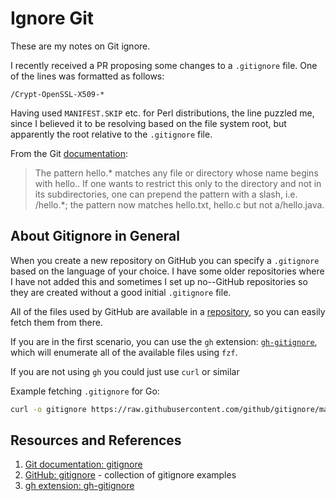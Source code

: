 # Ignore Git

These are my notes on Git ignore.

I recently received a PR proposing some changes to a `.gitignore` file. One of the lines was formatted as follows:

```gitignore
/Crypt-OpenSSL-X509-*
```

Having used `MANIFEST.SKIP` etc. for Perl distributions, the line puzzled me, since I believed it to be resolving based on the file system root, but apparently the root relative to the `.gitignore` file.

From the Git [documentation][GITDOC]:

> The pattern hello.* matches any file or directory whose name
> begins with hello.. If one wants to restrict this only to the
> directory and not in its subdirectories, one can prepend the
> pattern with a slash, i.e. /hello.*; the pattern now matches
> hello.txt, hello.c but not a/hello.java.

## About Gitignore in General

When you create a new repository on GitHub you can specify a `.gitignore` based on the language of your choice. I have some older repositories where I have not added this and sometimes I set up no--GitHub repositories so they are created without a good initial `.gitignore` file.

All of the files used by GitHub are available in a [repository][GITHUBIGNORE], so you can easily fetch them from there.

If you are in the first scenario, you can use the `gh` extension: [`gh-gitignore`][GHIGNORE], which will enumerate all of the available files using `fzf`.

If you are not using `gh` you could just use `curl` or similar

Example fetching `.gitignore` for Go:

```bash
curl -o gitignore https://raw.githubusercontent.com/github/gitignore/main/Go.gitignore
```

## Resources and References

1. [Git documentation: gitignore][GITDOC]
1. [GitHub: gitignore][GITHUBIGNORE] - collection of gitignore examples
1. [gh extension: gh-gitignore][GHIGNORE]

[GITHUBIGNORE]: https://github.com/github/gitignore
[GITDOC]: https://git-scm.com/docs/gitignore
[GHIGNORE]: https://github.com/ymmmtym/gh-gitignore
